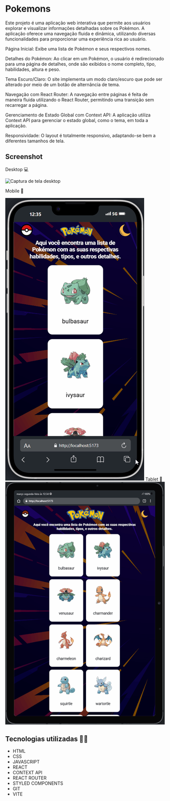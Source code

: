 # Pokemons

Este projeto é uma aplicação web interativa que permite aos usuários explorar e visualizar informações detalhadas sobre os Pokémon. A aplicação oferece uma navegação fluida e dinâmica, utilizando diversas funcionalidades para proporcionar uma experiência rica ao usuário.

Página Inicial: Exibe uma lista de Pokémon e seus respectivos nomes.

Detalhes do Pokémon: Ao clicar em um Pokémon, o usuário é redirecionado para uma página de detalhes, onde são exibidos o nome completo, tipo, habilidades, altura e peso.

Tema Escuro/Claro: O site implementa um modo claro/escuro que pode ser alterado por meio de um botão de alternância de tema.

Navegação com React Router: A navegação entre páginas é feita de maneira fluida utilizando o React Router, permitindo uma transição sem recarregar a página.

Gerenciamento de Estado Global com Context API: A aplicação utiliza Context API para gerenciar o estado global, como o tema, em toda a aplicação.

Responsividade: O layout é totalmente responsivo, adaptando-se bem a diferentes tamanhos de tela.

## Screenshot 
Desktop 💻

<img src="./src/images/gravacao-desktop.gif" alt="Captura de tela desktop">

Mobile 📱

<img src="./src/images/gravacao-mobile.gif" alt="Captura de tela mobile">
Tablet 📱

<img src="./src/images/gravacao-tablet.gif" alt="Captura de tela tablet">

## Tecnologias utilizadas 👨‍💻
- HTML
- CSS
- JAVASCRIPT
- REACT
- CONTEXT API
- REACT ROUTER
- STYLED COMPONENTS
- GIT
- VITE